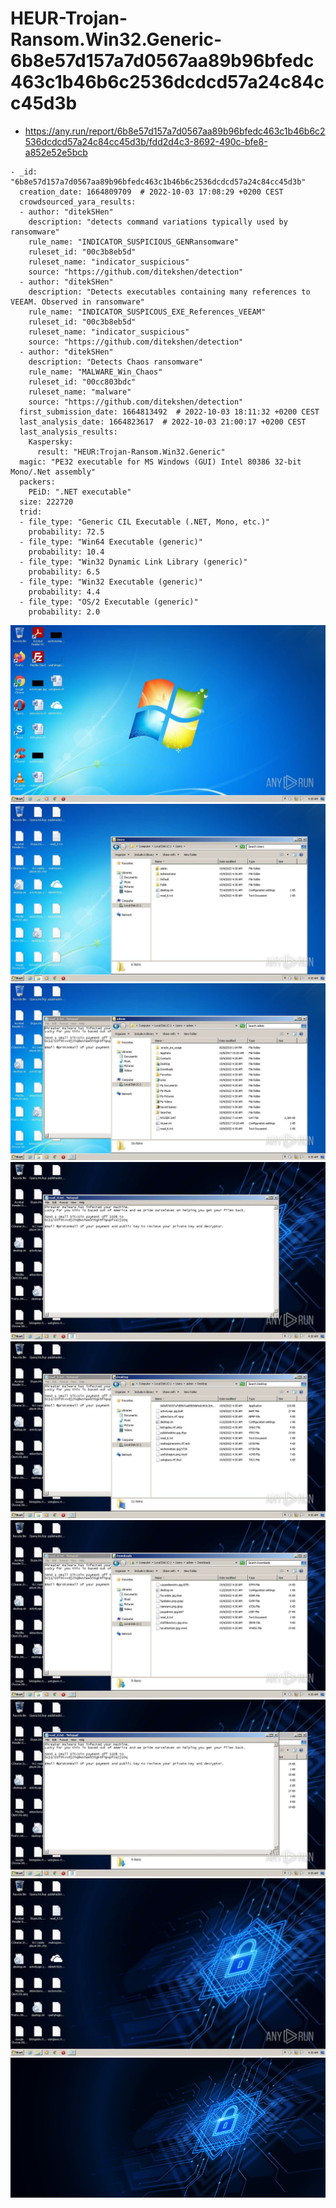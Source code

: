 # HEUR-Trojan-Ransom.Win32.Generic-6b8e57d157a7d0567aa89b96bfedc463c1b46b6c2536dcdcd57a24c84cc45d3b

- https://any.run/report/6b8e57d157a7d0567aa89b96bfedc463c1b46b6c2536dcdcd57a24c84cc45d3b/fdd2d4c3-8692-490c-bfe8-a852e52e5bcb

```
- _id: "6b8e57d157a7d0567aa89b96bfedc463c1b46b6c2536dcdcd57a24c84cc45d3b"
  creation_date: 1664809709  # 2022-10-03 17:08:29 +0200 CEST
  crowdsourced_yara_results: 
  - author: "ditekSHen"
    description: "detects command variations typically used by ransomware"
    rule_name: "INDICATOR_SUSPICIOUS_GENRansomware"
    ruleset_id: "00c3b8eb5d"
    ruleset_name: "indicator_suspicious"
    source: "https://github.com/ditekshen/detection"
  - author: "ditekSHen"
    description: "Detects executables containing many references to VEEAM. Observed in ransomware"
    rule_name: "INDICATOR_SUSPICOUS_EXE_References_VEEAM"
    ruleset_id: "00c3b8eb5d"
    ruleset_name: "indicator_suspicious"
    source: "https://github.com/ditekshen/detection"
  - author: "ditekSHen"
    description: "Detects Chaos ransomware"
    rule_name: "MALWARE_Win_Chaos"
    ruleset_id: "00cc803bdc"
    ruleset_name: "malware"
    source: "https://github.com/ditekshen/detection"
  first_submission_date: 1664813492  # 2022-10-03 18:11:32 +0200 CEST
  last_analysis_date: 1664823617  # 2022-10-03 21:00:17 +0200 CEST
  last_analysis_results: 
    Kaspersky: 
      result: "HEUR:Trojan-Ransom.Win32.Generic"
  magic: "PE32 executable for MS Windows (GUI) Intel 80386 32-bit Mono/.Net assembly"
  packers: 
    PEiD: ".NET executable"
  size: 222720
  trid: 
  - file_type: "Generic CIL Executable (.NET, Mono, etc.)"
    probability: 72.5
  - file_type: "Win64 Executable (generic)"
    probability: 10.4
  - file_type: "Win32 Dynamic Link Library (generic)"
    probability: 6.5
  - file_type: "Win32 Executable (generic)"
    probability: 4.4
  - file_type: "OS/2 Executable (generic)"
    probability: 2.0
```

![fdd2d4c3-8692-490c-bfe8-a852e52e5bcb-1.jpeg](fdd2d4c3-8692-490c-bfe8-a852e52e5bcb-1.jpeg)
![fdd2d4c3-8692-490c-bfe8-a852e52e5bcb-6.jpeg](fdd2d4c3-8692-490c-bfe8-a852e52e5bcb-6.jpeg)
![fdd2d4c3-8692-490c-bfe8-a852e52e5bcb-7.jpeg](fdd2d4c3-8692-490c-bfe8-a852e52e5bcb-7.jpeg)
![fdd2d4c3-8692-490c-bfe8-a852e52e5bcb-9.jpeg](fdd2d4c3-8692-490c-bfe8-a852e52e5bcb-9.jpeg)
![fdd2d4c3-8692-490c-bfe8-a852e52e5bcb-10.jpeg](fdd2d4c3-8692-490c-bfe8-a852e52e5bcb-10.jpeg)
![fdd2d4c3-8692-490c-bfe8-a852e52e5bcb-12.jpeg](fdd2d4c3-8692-490c-bfe8-a852e52e5bcb-12.jpeg)
![fdd2d4c3-8692-490c-bfe8-a852e52e5bcb-13.jpeg](fdd2d4c3-8692-490c-bfe8-a852e52e5bcb-13.jpeg)
![fdd2d4c3-8692-490c-bfe8-a852e52e5bcb-15.jpeg](fdd2d4c3-8692-490c-bfe8-a852e52e5bcb-15.jpeg)
![w63y9wrd6.jpg](w63y9wrd6.jpg)
